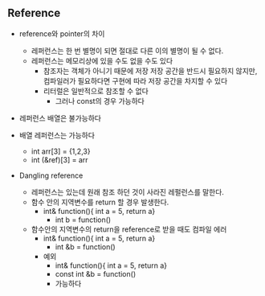 ## Reference

+ reference와 pointer의 차이
  + 레퍼런스는 한 번 별명이 되면 절대로 다른 이의 별명이 될 수 없다.
  + 레퍼런스는 메모리상에 있을 수도 없을 수도 있다
    + 참조자는 객체가 아니기 때문에 저장 저장 공간을 반드시 필요하지 않지만, 컴파일러가 필요하다면 구현에 따라 저장 공간을 차지할 수 있다
    + 리터럴은 일반적으로 참조할 수 없다
      + 그러나 const의 경우 가능하다

+ 레퍼런스 배열은 불가능하다

+ 배열 레퍼런스는 가능하다

  + int arr[3] = {1,2,3}
  + int (&ref)[3] = arr

+ Dangling reference

  + 레퍼런스는 있는데 원래 참조 하던 것이 사라진 레펄런스를 말한다.
  + 함수 안의 지역변수를 return 할 경우 발생한다.
    + int& function(){ int a = 5, return a}
      + int b = function()
  + 함수안의 지역변수의 return을 reference로 받을 때도 컴파일 에러
    + int& function(){ int a = 5, return a}
      + int &b = function()
    + 예외
      + int& function(){ int a = 5, return a}
      + const int &b = function()
      + 가능하다

  